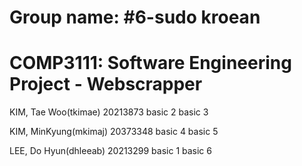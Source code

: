# Group name: #6-sudo kroean


# COMP3111: Software Engineering Project - Webscrapper


KIM, Tae Woo(tkimae) 20213873  basic 2 basic 3


KIM, MinKyung(mkimaj) 20373348 basic 4 basic 5


LEE, Do Hyun(dhleeab) 20213299 basic 1 basic 6
